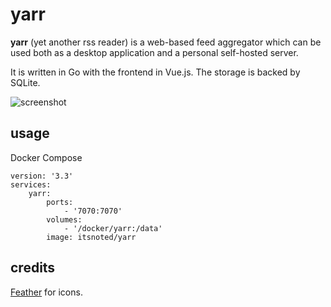 # yarr

**yarr** (yet another rss reader) is a web-based feed aggregator which can be used both
as a desktop application and a personal self-hosted server.

It is written in Go with the frontend in Vue.js. The storage is backed by SQLite.

![screenshot](etc/promo.png)

## usage

Docker Compose

```
version: '3.3'
services:
    yarr:
        ports:
            - '7070:7070'
        volumes:
            - '/docker/yarr:/data'
        image: itsnoted/yarr
```

## credits

[Feather](http://feathericons.com/) for icons.
